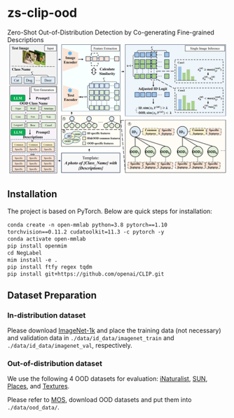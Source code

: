 # zs-clip-ood
Zero-Shot Out-of-Distribution Detection by Co-generating Fine-grained Descriptions
![main_structure](main.png)
## Installation
The project is based on PyTorch.
Below are quick steps for installation:
```shell
conda create -n open-mmlab python=3.8 pytorch==1.10 torchvision==0.11.2 cudatoolkit=11.3 -c pytorch -y
conda activate open-mmlab
pip install openmim
cd NegLabel
mim install -e .
pip install ftfy regex tqdm
pip install git+https://github.com/openai/CLIP.git
```
## Dataset Preparation
### In-distribution dataset

Please download [ImageNet-1k](http://www.image-net.org/challenges/LSVRC/2012/index) and place the training data (not necessary) and validation data in
`./data/id_data/imagenet_train` and  `./data/id_data/imagenet_val`, respectively.

### Out-of-distribution dataset

We use the following 4 OOD datasets for evaluation: [iNaturalist](https://arxiv.org/pdf/1707.06642.pdf), [SUN](https://vision.princeton.edu/projects/2010/SUN/paper.pdf), [Places](http://places2.csail.mit.edu/PAMI_places.pdf), and [Textures](https://arxiv.org/pdf/1311.3618.pdf).

Please refer to [MOS](https://github.com/deeplearning-wisc/large_scale_ood), download OOD datasets and put them into `./data/ood_data/`.
